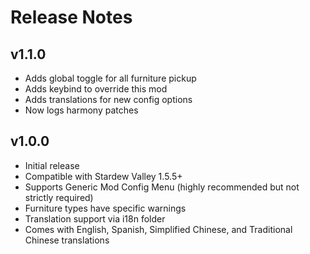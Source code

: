 # Release Notes

## v1.1.0
- Adds global toggle for all furniture pickup
- Adds keybind to override this mod
- Adds translations for new config options
- Now logs harmony patches

## v1.0.0
- Initial release
- Compatible with Stardew Valley 1.5.5+
- Supports Generic Mod Config Menu (highly recommended but not strictly required)
- Furniture types have specific warnings
- Translation support via i18n folder
- Comes with English, Spanish, Simplified Chinese, and Traditional Chinese translations
